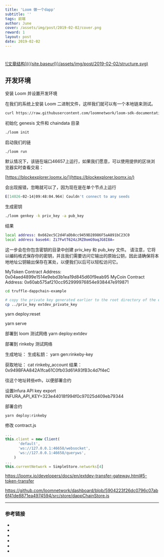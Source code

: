 ```yaml
---
title: 'Loom 做一个dapp'
subtitle: ''
tags: 前端
author: June
cover: /assets/img/post/2019-02-02/cover.png
reward: 1
layout: post
date: 2019-02-02
---
```


# 

<a data-fancybox="gallery" href="{{site.baseurl}}/assets/img/post/2019-02-02/structure.svg">
![文章结构]({{site.baseurl}}/assets/img/post/2019-02-02/structure.svg)
</a>

## 开发环境

安装 Loom 并设置开发环境

在我们的系统上安装 Loom 二进制文件，这样我们就可以有一个本地链来测试。

```bash
curl https://raw.githubusercontent.com/loomnetwork/loom-sdk-documentation/master/scripts/get_loom.sh | sh && chmod +x loom
```

初始化 genesis 文件和 chaindata 目录

```bash
./loom init
```

启动我们的链

```bash
./loom run
```

默认情况下，该链在端口46657上运行，如果我们愿意，可以使用提供的区块浏览器实时查看交易：

[https://blockexplorer.loomx.io/](https://blockexplorer.loomx.io/)

会出现报错，忽略就可以了，因为现在是在单个节点上运行
```bash
E[14026-02-14|09:48:04.964] Couldn't connect to any seeds                module=p2p
```

生成密钥
```bash
./loom genkey -k priv_key -a pub_key
```

结果

```bash
local address: 0x662ec5C2d4FaDb8cc9459D28986F5aA891bC23C0
local address base64: Zi7FwtT624zJRZ0omG9aqJG8I8A=
```

这一步会在你包含密钥的目录中创建 priv_key 和 pub_key 文件。 请注意，它将以编码格式保存你的密钥，并且我们需要访问它输出的原始公钥，因此请确保将本地地址公钥输出保存在某处，以便我们以后可以轻松访问它。

MyToken Contract Address: 0x04aed4899e1514e9ebd3b1ea19d845d60f9eab95
MyCoin Contract Address: 0x60ab575af210cc952999976854e938447e919871

```bash
cd truffle-dappchain-example
```


```bash
# copy the private key generated earlier to the root directory of the example repo
cp ../priv_key extdev_private_key
```

yarn deploy:reset

yarn serve

部署到 loom 测试网络
yarn deploy:extdev

部署到 rinkeby 测试网络

生成地址：
生成私钥：
yarn gen:rinkeby-key

获取地址：
cat rinkeby_account 
结果：
0x949BFAA842A1fca61C0fb03d61A93fB3c4d7f4eC

往这个地址转些eth，以便部署合约

设置Infura API key
export INFURA_API_KEY=323e44018f994f0c97025d409eb79344

部署合约
```bash
yarn deploy:rinkeby
```

修改 contract.js

```js
...
this.client = new Client(
      'default',
      'ws://127.0.0.1:46658/websocket',
      'ws://127.0.0.1:46658/queryws',
    )
...
this.currentNetwork = SimpleStore.networks[4]
```
https://loomx.io/developers/docs/en/extdev-transfer-gateway.html#5-token-transfer

https://github.com/loomnetwork/dashboard/blob/5904223f26dc0796c07ab6f41de8871ea4974594/src/store/dappChainStore.js

---

### 参考链接

* []()
* []()
* []()
* []()
* []()
* []()